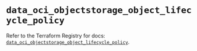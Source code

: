 # `data_oci_objectstorage_object_lifecycle_policy`

Refer to the Terraform Registry for docs: [`data_oci_objectstorage_object_lifecycle_policy`](https://registry.terraform.io/providers/oracle/oci/6.18.0/docs/data-sources/objectstorage_object_lifecycle_policy).
